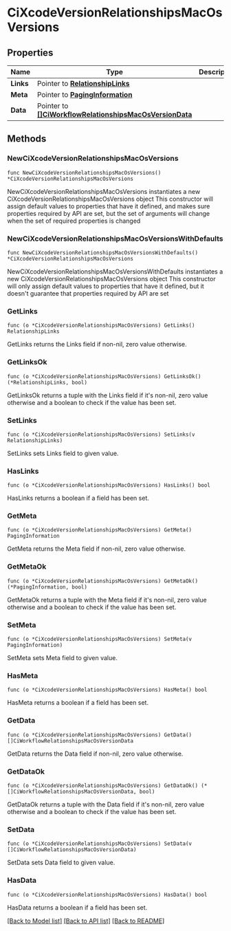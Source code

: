 # CiXcodeVersionRelationshipsMacOsVersions

## Properties

Name | Type | Description | Notes
------------ | ------------- | ------------- | -------------
**Links** | Pointer to [**RelationshipLinks**](RelationshipLinks.md) |  | [optional] 
**Meta** | Pointer to [**PagingInformation**](PagingInformation.md) |  | [optional] 
**Data** | Pointer to [**[]CiWorkflowRelationshipsMacOsVersionData**](CiWorkflowRelationshipsMacOsVersionData.md) |  | [optional] 

## Methods

### NewCiXcodeVersionRelationshipsMacOsVersions

`func NewCiXcodeVersionRelationshipsMacOsVersions() *CiXcodeVersionRelationshipsMacOsVersions`

NewCiXcodeVersionRelationshipsMacOsVersions instantiates a new CiXcodeVersionRelationshipsMacOsVersions object
This constructor will assign default values to properties that have it defined,
and makes sure properties required by API are set, but the set of arguments
will change when the set of required properties is changed

### NewCiXcodeVersionRelationshipsMacOsVersionsWithDefaults

`func NewCiXcodeVersionRelationshipsMacOsVersionsWithDefaults() *CiXcodeVersionRelationshipsMacOsVersions`

NewCiXcodeVersionRelationshipsMacOsVersionsWithDefaults instantiates a new CiXcodeVersionRelationshipsMacOsVersions object
This constructor will only assign default values to properties that have it defined,
but it doesn't guarantee that properties required by API are set

### GetLinks

`func (o *CiXcodeVersionRelationshipsMacOsVersions) GetLinks() RelationshipLinks`

GetLinks returns the Links field if non-nil, zero value otherwise.

### GetLinksOk

`func (o *CiXcodeVersionRelationshipsMacOsVersions) GetLinksOk() (*RelationshipLinks, bool)`

GetLinksOk returns a tuple with the Links field if it's non-nil, zero value otherwise
and a boolean to check if the value has been set.

### SetLinks

`func (o *CiXcodeVersionRelationshipsMacOsVersions) SetLinks(v RelationshipLinks)`

SetLinks sets Links field to given value.

### HasLinks

`func (o *CiXcodeVersionRelationshipsMacOsVersions) HasLinks() bool`

HasLinks returns a boolean if a field has been set.

### GetMeta

`func (o *CiXcodeVersionRelationshipsMacOsVersions) GetMeta() PagingInformation`

GetMeta returns the Meta field if non-nil, zero value otherwise.

### GetMetaOk

`func (o *CiXcodeVersionRelationshipsMacOsVersions) GetMetaOk() (*PagingInformation, bool)`

GetMetaOk returns a tuple with the Meta field if it's non-nil, zero value otherwise
and a boolean to check if the value has been set.

### SetMeta

`func (o *CiXcodeVersionRelationshipsMacOsVersions) SetMeta(v PagingInformation)`

SetMeta sets Meta field to given value.

### HasMeta

`func (o *CiXcodeVersionRelationshipsMacOsVersions) HasMeta() bool`

HasMeta returns a boolean if a field has been set.

### GetData

`func (o *CiXcodeVersionRelationshipsMacOsVersions) GetData() []CiWorkflowRelationshipsMacOsVersionData`

GetData returns the Data field if non-nil, zero value otherwise.

### GetDataOk

`func (o *CiXcodeVersionRelationshipsMacOsVersions) GetDataOk() (*[]CiWorkflowRelationshipsMacOsVersionData, bool)`

GetDataOk returns a tuple with the Data field if it's non-nil, zero value otherwise
and a boolean to check if the value has been set.

### SetData

`func (o *CiXcodeVersionRelationshipsMacOsVersions) SetData(v []CiWorkflowRelationshipsMacOsVersionData)`

SetData sets Data field to given value.

### HasData

`func (o *CiXcodeVersionRelationshipsMacOsVersions) HasData() bool`

HasData returns a boolean if a field has been set.


[[Back to Model list]](../README.md#documentation-for-models) [[Back to API list]](../README.md#documentation-for-api-endpoints) [[Back to README]](../README.md)


